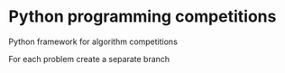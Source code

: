 # Python programming competitions

Python framework for algorithm competitions

For each problem create a separate branch

